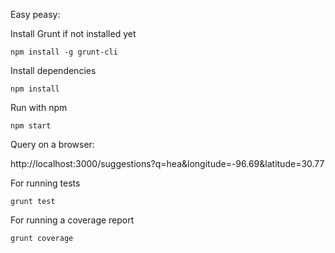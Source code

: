 Easy peasy:

Install Grunt if not installed yet

`npm install -g grunt-cli`

Install dependencies

`npm install`

Run with npm

`npm start`

Query on a browser:

http://localhost:3000/suggestions?q=hea&longitude=-96.69&latitude=30.77

For running tests

`grunt test`

For running a coverage report

`grunt coverage`